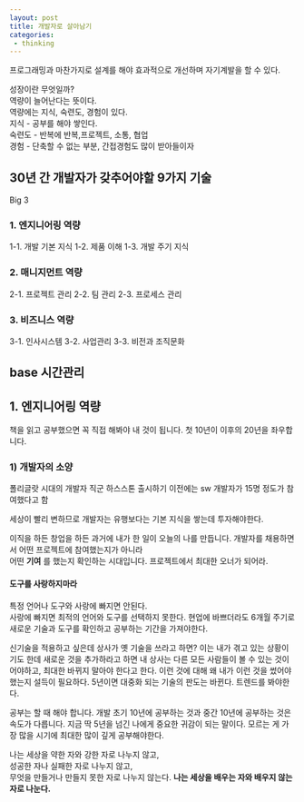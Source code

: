 ```yaml
---
layout: post
title: 개발자로 살아남기
categories:
 - thinking
---
```


프로그래밍과 마찬가지로 설계를 해야 효과적으로 개선하며 자기계발을 할 수 있다.

성장이란 무엇일까?  
역량이 늘어난다는 뜻이다.  
역량에는 지식, 숙련도, 경험이 있다.  
지식 - 공부를 해야 쌓인다.  
숙련도 - 반복에 반복,프로젝트, 소통, 협업  
경험 - 단축할 수 없는 부분, 간접경험도 많이 받아들이자  

## 30년 간 개발자가 갖추어야할 9가지 기술
Big 3
###  1. 엔지니어링 역량
1-1. 개발 기본 지식
1-2. 제품 이해
1-3. 개발 주기 지식

### 2. 매니지먼트 역량
2-1. 프로젝트 관리
2-2. 팀 관리
2-3. 프로세스 관리

### 3. 비즈니스 역량
3-1. 인사시스템
3-2. 사업관리
3-3. 비전과 조직문화

## base 시간관리

## 1. 엔지니어링 역량

책을 읽고 공부했으면 꼭 직접 해봐야 내 것이 됩니다.
첫 10년이 이후의 20년을 좌우합니다.

### 1) 개발자의 소양
폴리글랏 시대의 개발자 직군
하스스톤 출시하기 이전에는 sw 개발자가 15명 정도가 참여했다고 함

세상이 빨리 변하므로 개발자는 유행보다는 기본 지식을 쌓는데 투자해야한다.

이직을 하든 창업을 하든 과거에 내가 한 일이 오늘의 나를 만듭니다.
개발자를 채용하면서 어떤 프로젝트에 참여했는지가 아니라  
어떤 __기여__ 를 했는지 확인하는 시대입니다.
프로젝트에서 최대한 오너가 되어라.

#### 도구를 사랑하지마라
특정 언어나 도구와 사랑에 빠지면 안된다.  
사랑에 빠지면 최적의 언어와 도구를 선택하지 못한다.
현업에 바쁘더라도 6개월 주기로 새로운 기술과 도구를 확인하고 공부하는 기간을 가져야한다.

신기술을 적용하고 싶은데 상사가 옛 기술을 쓰라고 하면?
이는 내가 겪고 있는 상황이기도 한데 새로운 것을 추가하라고 하면 내 상사는 다른 모든 사람들이 볼 수 있는 것이어야하고, 최대한 바뀌지 말아야 한다고 한다. 이런 것에 대해 왜 내가 이런 것을 썼어야 했는지 설득이 필요하다.
5년이면 대중화 되는 기술의 판도는 바뀐다. 트렌드를 봐야한다.

공부는 할 때 해야 합니다.
개발 초기 10년에 공부하는 것과 중간 10년에 공부하는 것은 속도가 다릅니다.
지금 딱 5년을 넘긴 나에게 중요한 귀감이 되는 말이다.
모르는 게 가장 많을 시기에 최대한 많이 깊게 공부해야한다.

나는 세상을 약한 자와 강한 자로 나누지 않고,  
성공한 자나 실패한 자로 나누지 않고,  
무엇을 만들거나 만들지 못한 자로 나누지 않는다.
__나는 세상을 배우는 자와 배우지 않는 자로 나눈다.__